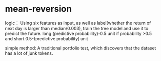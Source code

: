 # mean-reversion

logic：
Using six features as input, as well as label(whether the return of next day is larger than median/0.003), train the tree model and use it to predict the future.
long (predictive probability)-0.5 unit if probability >0.5 and short 0.5-(predictive probability) unit

simple method:
A traditional portfolio test, which discovers that the dataset has a lot of junk tokens. 
